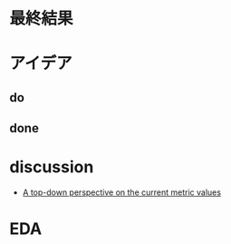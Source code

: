 # 最終結果

# アイデア
## do

## done

# discussion

* [A top-down perspective on the current metric values](https://www.kaggle.com/competitions/otto-recommender-system/discussion/363874)
# EDA

